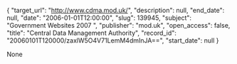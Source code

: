 {
  "target_url": "http://www.cdma.mod.uk/", 
  "description": null, 
  "end_date": null, 
  "date": "2006-01-01T12:00:00", 
  "slug": 139945, 
  "subject": "Government Websites 2007 ", 
  "publisher": "mod.uk", 
  "open_access": false, 
  "title": "Central Data Management Authority", 
  "record_id": "20060101T120000/zaxlW5O4V71LemM4dmInJA==", 
  "start_date": null
}

None